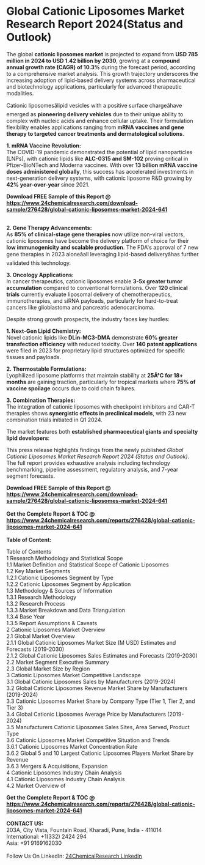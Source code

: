 <h1>Global Cationic Liposomes Market Research Report 2024(Status and Outlook)</h1><p>The global <strong>cationic liposomes market</strong> is projected to expand from <strong>USD 785 million in 2024 to USD 1.42 billion by 2030</strong>, growing at a <strong>compound annual growth rate (CAGR) of 10.3%</strong> during the forecast period, according to a comprehensive market analysis. This growth trajectory underscores the increasing adoption of lipid-based delivery systems across pharmaceutical and biotechnology applications, particularly for advanced therapeutic modalities.</p><p>Cationic liposomesâlipid vesicles with a positive surface chargeâhave emerged as <strong>pioneering delivery vehicles</strong> due to their unique ability to complex with nucleic acids and enhance cellular uptake. Their formulation flexibility enables applications ranging from <strong>mRNA vaccines and gene therapy to targeted cancer treatments and dermatological solutions</strong>.</p><p><strong>1. mRNA Vaccine Revolution:</strong><br>
The COVID-19 pandemic demonstrated the potential of lipid nanoparticles (LNPs), with cationic lipids like <strong>ALC-0315 and SM-102</strong> proving critical in Pfizer-BioNTech and Moderna vaccines. With over <strong>13 billion mRNA vaccine doses administered globally</strong>, this success has accelerated investments in next-generation delivery systems, with cationic liposome R&amp;D growing by <strong>42% year-over-year</strong> since 2021.</p><div><b>Download FREE Sample of this Report @ 
            <a href="https://www.24chemicalresearch.com/download-sample/276428/global-cationic-liposomes-market-2024-641">
            https://www.24chemicalresearch.com/download-sample/276428/global-cationic-liposomes-market-2024-641</a></b></div><br><p><strong>2. Gene Therapy Advancements:</strong><br>
As <strong>85% of clinical-stage gene therapies</strong> now utilize non-viral vectors, cationic liposomes have become the delivery platform of choice for their <strong>low immunogenicity and scalable production</strong>. The FDA's approval of 7 new gene therapies in 2023 aloneâall leveraging lipid-based deliveryâhas further validated this technology.</p><p><strong>3. Oncology Applications:</strong><br>
In cancer therapeutics, cationic liposomes enable <strong>3-5x greater tumor accumulation</strong> compared to conventional formulations. Over <strong>120 clinical trials</strong> currently evaluate liposomal delivery of chemotherapeutics, immunotherapies, and siRNA payloads, particularly for hard-to-treat cancers like glioblastoma and pancreatic adenocarcinoma.</p><p>Despite strong growth prospects, the industry faces key hurdles:</p><p><strong>1. Next-Gen Lipid Chemistry:</strong><br>
Novel cationic lipids like <strong>DLin-MC3-DMA</strong> demonstrate <strong>60% greater transfection efficiency</strong> with reduced toxicity. Over <strong>140 patent applications</strong> were filed in 2023 for proprietary lipid structures optimized for specific tissues and payloads.</p><p><strong>2. Thermostable Formulations:</strong><br>
Lyophilized liposome platforms that maintain stability at <strong>25Â°C for 18+ months</strong> are gaining traction, particularly for tropical markets where <strong>75% of vaccine spoilage</strong> occurs due to cold chain failures.</p><p><strong>3. Combination Therapies:</strong><br>
The integration of cationic liposomes with checkpoint inhibitors and CAR-T therapies shows <strong>synergistic effects in preclinical models</strong>, with 23 new combination trials initiated in Q1 2024.</p><p>The market features both <strong>established pharmaceutical giants and specialty lipid developers</strong>:</p><p>This press release highlights findings from the newly published <em>Global Cationic Liposomes Market Research Report 2024 (Status and Outlook)</em>. The full report provides exhaustive analysis including technology benchmarking, pipeline assessment, regulatory analysis, and 7-year segment forecasts.</p><div><b>Download FREE Sample of this Report @ 
            <a href="https://www.24chemicalresearch.com/download-sample/276428/global-cationic-liposomes-market-2024-641">
            https://www.24chemicalresearch.com/download-sample/276428/global-cationic-liposomes-market-2024-641</a></b></div><br><div><b>Get the Complete Report & TOC @ 
            <a href="https://www.24chemicalresearch.com/reports/276428/global-cationic-liposomes-market-2024-641">
            https://www.24chemicalresearch.com/reports/276428/global-cationic-liposomes-market-2024-641</a></b></div><br>
            <b>Table of Content:</b><p>Table of Contents<br />
1 Research Methodology and Statistical Scope<br />
1.1 Market Definition and Statistical Scope of Cationic Liposomes<br />
1.2 Key Market Segments<br />
1.2.1 Cationic Liposomes Segment by Type<br />
1.2.2 Cationic Liposomes Segment by Application<br />
1.3 Methodology & Sources of Information<br />
1.3.1 Research Methodology<br />
1.3.2 Research Process<br />
1.3.3 Market Breakdown and Data Triangulation<br />
1.3.4 Base Year<br />
1.3.5 Report Assumptions & Caveats<br />
2 Cationic Liposomes Market Overview<br />
2.1 Global Market Overview<br />
2.1.1 Global Cationic Liposomes Market Size (M USD) Estimates and Forecasts (2019-2030)<br />
2.1.2 Global Cationic Liposomes Sales Estimates and Forecasts (2019-2030)<br />
2.2 Market Segment Executive Summary<br />
2.3 Global Market Size by Region<br />
3 Cationic Liposomes Market Competitive Landscape<br />
3.1 Global Cationic Liposomes Sales by Manufacturers (2019-2024)<br />
3.2 Global Cationic Liposomes Revenue Market Share by Manufacturers (2019-2024)<br />
3.3 Cationic Liposomes Market Share by Company Type (Tier 1, Tier 2, and Tier 3)<br />
3.4 Global Cationic Liposomes Average Price by Manufacturers (2019-2024)<br />
3.5 Manufacturers Cationic Liposomes Sales Sites, Area Served, Product Type<br />
3.6 Cationic Liposomes Market Competitive Situation and Trends<br />
3.6.1 Cationic Liposomes Market Concentration Rate<br />
3.6.2 Global 5 and 10 Largest Cationic Liposomes Players Market Share by Revenue<br />
3.6.3 Mergers & Acquisitions, Expansion<br />
4 Cationic Liposomes Industry Chain Analysis<br />
4.1 Cationic Liposomes Industry Chain Analysis<br />
4.2 Market Overview of</p><div><b>Get the Complete Report & TOC @ 
            <a href="https://www.24chemicalresearch.com/reports/276428/global-cationic-liposomes-market-2024-641">
            https://www.24chemicalresearch.com/reports/276428/global-cationic-liposomes-market-2024-641</a></b></div><br><b>CONTACT US:</b><br>
            203A, City Vista, Fountain Road, Kharadi, Pune, India - 411014<br>
            International: +1(332) 2424 294<br>
            Asia: +91 9169162030 <br><br>
            Follow Us On LinkedIn: <a href="https://www.linkedin.com/company/24chemicalresearch/">24ChemicalResearch LinkedIn</a>